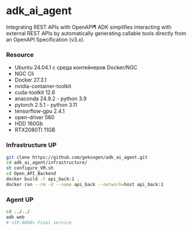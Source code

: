 # adk_ai_agent
Integrating REST APIs with OpenAPI¶
ADK simplifies interacting with external REST APIs by automatically generating callable tools directly from an OpenAPI Specification (v3.x). 

### Resource
* Ubuntu 24.04.1 с среда контейнеров Docker/NGC
* NGC Cli
* Docker 27.3.1
* nvidia-container-toolkit
* cuda-toolkit 12.6
* anaconda 24.9.2 - python 3.9
* pytorch 2.5.1 - python 3.11
* tensorflow-gpu 2.4.1
* open-driver 560
* HDD 160Gb
* RTX2080TI 11GB 


### Infrastructure UP
```Bash
git clone https://github.com/geksogen/adk_ai_agent.git
cd adk_ai_agent/infrastructure/
sh configure_VM.sh
cd Open_API_Backend
docker build -t api_back:1 .
docker run --rm -d --name api_back --network=host api_back:1
```

### Agent UP
```Bash
cd ../../
adk web
# <IP:8000> Final service
```
